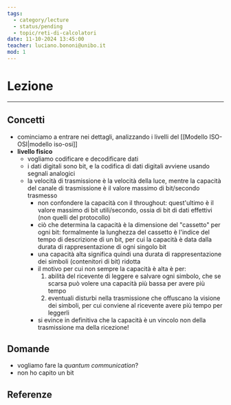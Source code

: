 ```yaml
---
tags:
  - category/lecture
  - status/pending
  - topic/reti-di-calcolatori
date: 11-10-2024 13:45:00
teacher: luciano.bononi@unibo.it
mod: 1
---
```

# Lezione
---
## Concetti
- cominciamo a entrare nei dettagli, analizzando i livelli del [[Modello ISO-OSI|modello iso-osi]]
- **livello fisico**
	- vogliamo codificare e decodificare dati
	- i dati digitali sono bit, e la codifica di dati digitali avviene usando segnali analogici
	- la velocità di trasmissione è la velocità della luce, mentre la capacità del canale di trasmissione è il valore massimo di bit/secondo trasmesso
		- non confondere la capacità con il throughout: quest'ultimo è il valore massimo di bit utili/secondo, ossia di bit di dati effettivi (non quelli del protocollo)
		- ciò che determina la capacità è la dimensione del "cassetto" per ogni bit: formalmente la lunghezza del cassetto è l'indice del tempo di descrizione di un bit, per cui la capacità è data dalla durata di rappresentazione di ogni singolo bit
		- una capacità alta significa quindi una durata di rappresentazione dei simboli (contenitori di bit) ridotta
		- il motivo per cui non sempre la capacità è alta è per:
			1. abilità del ricevente di leggere e salvare ogni simbolo, che se scarsa può volere una capacità più bassa per avere più tempo
			2. eventuali disturbi nella trasmissione che offuscano la visione dei simboli, per cui conviene al ricevente avere più tempo per leggerli
		- ️si evince in definitiva che la capacità è un vincolo non della trasmissione ma della ricezione!

## Domande
- vogliamo fare la _quantum communication_?
- non ho capito un bit

## Referenze
